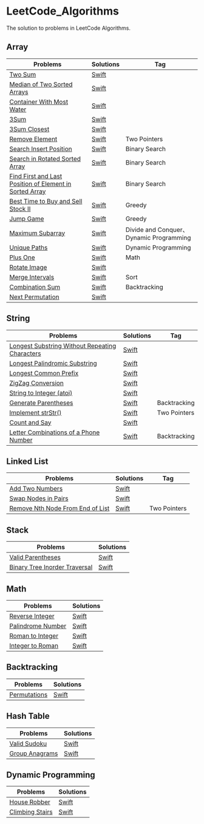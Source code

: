 # LeetCode_Algorithms
The solution to problems in LeetCode Algorithms.

## Array

Problems  | Solutions | Tag
------------- | ------------- | -------------
[Two Sum](https://leetcode.com/problems/two-sum/description/) | [Swift](https://github.com/ShawnFoo/LeetCode_Algorithms/blob/master/Swift/Two_Sum.playground/Contents.swift)
[Median of Two Sorted Arrays](https://leetcode.com/problems/median-of-two-sorted-arrays/description/)  | [Swift](https://github.com/ShawnFoo/LeetCode_Algorithms/blob/master/Swift/Median_of_Two_Sorted_Arrays.playground/Contents.swift)
[Container With Most Water](https://leetcode.com/problems/container-with-most-water/description/) | [Swift](https://github.com/ShawnFoo/LeetCode_Algorithms/blob/master/Swift/Container_With_Most_Water.playground/Contents.swift)
[3Sum](https://leetcode.com/problems/3sum/description/) | [Swift](https://github.com/ShawnFoo/LeetCode_Algorithms/blob/master/Swift/3Sum.playground/Contents.swift)
[3Sum Closest](https://leetcode.com/problems/3sum-closest/description/) | [Swift](https://github.com/ShawnFoo/LeetCode_Algorithms/blob/master/Swift/3Sum_Closest.playground/Contents.swift)
[Remove Element](https://leetcode.com/problems/remove-element/description/) | [Swift](https://github.com/ShawnFoo/LeetCode_Algorithms/blob/master/Swift/Remove_Element.playground/Contents.swift) | Two Pointers
[Search Insert Position](https://leetcode.com/problems/search-insert-position/description/) | [Swift](https://github.com/ShawnFoo/LeetCode_Algorithms/blob/master/Swift/Search_Insert_Position.playground/Contents.swift) | Binary Search
[Search in Rotated Sorted Array](https://leetcode.com/problems/search-in-rotated-sorted-array/description/) | [Swift](https://github.com/ShawnFoo/LeetCode_Algorithms/blob/master/Swift/Search_in_Rotated_Sorted_Array.playground/Contents.swift) | Binary Search
[Find First and Last Position of Element in Sorted Array](https://leetcode.com/problems/find-first-and-last-position-of-element-in-sorted-array/description/) | [Swift](https://github.com/ShawnFoo/LeetCode_Algorithms/blob/master/Swift/Find_First_and_Last_Position_of_Element_in_Sorted_Array.playground/Contents.swift) | Binary Search
[Best Time to Buy and Sell Stock II](https://leetcode.com/problems/best-time-to-buy-and-sell-stock-ii/description/) | [Swift](https://github.com/ShawnFoo/LeetCode_Algorithms/blob/master/Swift/Best_Time_to_Buy_and_Sell_Stock_II.playground/Contents.swift) | Greedy
[Jump Game](https://leetcode.com/problems/jump-game/description/) | [Swift](https://github.com/ShawnFoo/LeetCode_Algorithms/blob/master/Swift/Jump_Game.playground/Contents.swift) | Greedy
[Maximum Subarray](https://leetcode.com/problems/maximum-subarray/description/) | [Swift](https://github.com/ShawnFoo/LeetCode_Algorithms/blob/master/Swift/Maximum_Subarray.playground/Contents.swift) | Divide and Conquer、Dynamic Programming
[Unique Paths](https://leetcode.com/problems/unique-paths/description/) | [Swift](https://github.com/ShawnFoo/LeetCode_Algorithms/blob/master/Swift/Unique_Paths.playground/Contents.swift) | Dynamic Programming
[Plus One](https://leetcode.com/problems/plus-one/description/) | [Swift](https://github.com/ShawnFoo/LeetCode_Algorithms/blob/master/Swift/Plus_One.playground/Contents.swift) | Math
[Rotate Image](https://leetcode.com/problems/rotate-image/description/) | [Swift](https://github.com/ShawnFoo/LeetCode_Algorithms/blob/master/Swift/Rotate_Image.playground/Contents.swift)
[Merge Intervals](https://leetcode.com/problems/merge-intervals/description/) | [Swift](https://github.com/ShawnFoo/LeetCode_Algorithms/blob/master/Swift/Merge_Intervals.playground/Contents.swift) | Sort
[Combination Sum](https://leetcode.com/problems/combination-sum/description/) | [Swift](https://github.com/ShawnFoo/LeetCode_Algorithms/blob/master/Swift/Combination_Sum.playground/Contents.swift) | Backtracking
[Next Permutation](https://leetcode.com/problems/next-permutation/description/) | [Swift](https://github.com/ShawnFoo/LeetCode_Algorithms/blob/master/Swift/Next_Permutation.playground/Contents.swift)

## String

Problems  | Solutions | Tag
------------- | ------------- | -------------
[Longest Substring Without Repeating Characters](https://leetcode.com/problems/longest-substring-without-repeating-characters/description/)  | [Swift](https://github.com/ShawnFoo/LeetCode_Algorithms/blob/master/Swift/Longest_Substring_Without_Repeating_Characters.playground/Contents.swift)
[Longest Palindromic Substring](https://leetcode.com/problems/longest-palindromic-substring/description/) | [Swift](https://github.com/ShawnFoo/LeetCode_Algorithms/blob/master/Swift/Longest_Palindromic_Substring.playground/Contents.swift)
[Longest Common Prefix](https://leetcode.com/problems/longest-common-prefix/description/) | [Swift](https://github.com/ShawnFoo/LeetCode_Algorithms/blob/master/Swift/Longest_Common_Prefix.playground/Contents.swift)
[ZigZag Conversion](https://leetcode.com/problems/zigzag-conversion/description/) | [Swift](https://github.com/ShawnFoo/LeetCode_Algorithms/blob/master/Swift/ZigZag_Conversion.playground/Contents.swift)
[String to Integer (atoi)](https://leetcode.com/problems/string-to-integer-atoi/description/) | [Swift](https://github.com/ShawnFoo/LeetCode_Algorithms/blob/master/Swift/String_to_Integer(atoi).playground/Contents.swift)
[Generate Parentheses](https://leetcode.com/problems/generate-parentheses/description/) | [Swift](https://github.com/ShawnFoo/LeetCode_Algorithms/blob/master/Swift/Generate_Parentheses.playground/Contents.swift) | Backtracking
[Implement strStr()](https://leetcode.com/problems/implement-strstr/description/) | [Swift](https://github.com/ShawnFoo/LeetCode_Algorithms/blob/master/Swift/Implement_strStr().playground/Contents.swift) | Two Pointers
[Count and Say](https://leetcode.com/problems/count-and-say/) | [Swift](https://github.com/ShawnFoo/LeetCode_Algorithms/blob/master/Swift/Count_and_Say.playground/Contents.swift)
[Letter Combinations of a Phone Number](https://leetcode.com/problems/letter-combinations-of-a-phone-number/description/) | [Swift](https://github.com/ShawnFoo/LeetCode_Algorithms/blob/master/Swift/Letter_Combinations_of_a_Phone_Number.playground/Contents.swift) | Backtracking

## Linked List
Problems  | Solutions | Tag
------------- | ------------- | -------------
[Add Two Numbers](https://leetcode.com/problems/add-two-numbers/description/)  | [Swift](https://github.com/ShawnFoo/LeetCode_Algorithms/blob/master/Swift/Add_Two_Numbers.playground/Contents.swift)
[Swap Nodes in Pairs](https://leetcode.com/problems/swap-nodes-in-pairs/description/) | [Swift](https://github.com/ShawnFoo/LeetCode_Algorithms/blob/master/Swift/Swap_Nodes_in_Pairs.playground/Contents.swift)
[Remove Nth Node From End of List](https://leetcode.com/problems/remove-nth-node-from-end-of-list/description/) | [Swift](https://github.com/ShawnFoo/LeetCode_Algorithms/blob/master/Swift/Remove_Nth_Node_From_End_of_List.playground/Contents.swift) | Two Pointers

## Stack
Problems  | Solutions
------------- | -------------
[Valid Parentheses](https://leetcode.com/problems/valid-parentheses/description/) | [Swift](https://github.com/ShawnFoo/LeetCode_Algorithms/blob/master/Swift/Valid_Parentheses.playground/Contents.swift)
[Binary Tree Inorder Traversal](https://leetcode.com/problems/binary-tree-inorder-traversal/description/) | [Swift](https://github.com/ShawnFoo/LeetCode_Algorithms/blob/master/Swift/Binary_Tree_Inorder_Traversal.playground/Contents.swift)

## Math

Problems  | Solutions
------------- | -------------
[Reverse Integer](https://leetcode.com/problems/reverse-integer/description/)  | [Swift](https://github.com/ShawnFoo/LeetCode_Algorithms/blob/master/Swift/Reverse_Integer.playground/Contents.swift)
[Palindrome Number](https://leetcode.com/problems/palindrome-number/description/) | [Swift](https://github.com/ShawnFoo/LeetCode_Algorithms/blob/master/Swift/Palindrome_Number.playground/Contents.swift)
[Roman to Integer](https://leetcode.com/problems/roman-to-integer/description/) | [Swift](https://github.com/ShawnFoo/LeetCode_Algorithms/blob/master/Swift/Longest_Common_Prefix.playground/Contents.swift)
[Integer to Roman](https://leetcode.com/problems/integer-to-roman/description/) | [Swift](https://github.com/ShawnFoo/LeetCode_Algorithms/blob/master/Swift/Integer_to_Roman.playground/Contents.swift)

## Backtracking

Problems | Solutions
------------- | -------------
[Permutations](https://leetcode.com/problems/permutations/description/) | [Swift](https://github.com/ShawnFoo/LeetCode_Algorithms/blob/aaff17c2d787d32a53d982d9baf41ed039eb4f7d/Swift/Permutations.playground/Contents.swift)

## Hash Table

Problems | Solutions
------------- | -------------
[Valid Sudoku](https://leetcode.com/problems/valid-sudoku/description/) | [Swift](https://github.com/ShawnFoo/LeetCode_Algorithms/blob/master/Swift/Valid_Sudoku.playground/Contents.swift)
[Group Anagrams](https://leetcode.com/problems/group-anagrams/description/) | [Swift](https://github.com/ShawnFoo/LeetCode_Algorithms/blob/master/Swift/Group_Anagrams.playground/Contents.swift)

## Dynamic Programming

Problems | Solutions
------------- | -------------
[House Robber](https://leetcode.com/problems/house-robber/description/) | [Swift](https://github.com/ShawnFoo/LeetCode_Algorithms/blob/master/Swift/House_Robber.playground/Contents.swift) 
[Climbing Stairs](https://leetcode.com/problems/climbing-stairs/description/) | [Swift](https://github.com/ShawnFoo/LeetCode_Algorithms/blob/master/Swift/Climbing_Stairs.playground/Contents.swift)
